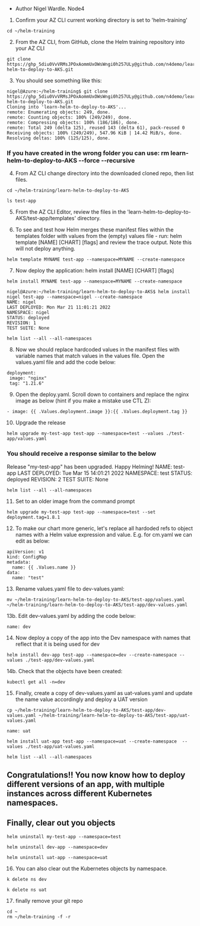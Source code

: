 - Author Nigel Wardle. Node4

1. Confirm your AZ CLI current working directory is set to 'helm-training' 

```
cd ~/helm-training
```

2. From the AZ CLI, from GitHub, clone the Helm training repository into your AZ CLI

```
git clone https://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@github.com/n4demo/learn-helm-to-deploy-to-AKS.git
```

3. You should see something like this:

```
nigel@Azure:~/helm-training$ git clone https://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@github.com/n4demo/learn-helm-to-deploy-to-AKS.git
Cloning into 'learn-helm-to-deploy-to-AKS'...
remote: Enumerating objects: 249, done.
remote: Counting objects: 100% (249/249), done.
remote: Compressing objects: 100% (186/186), done.
remote: Total 249 (delta 125), reused 143 (delta 61), pack-reused 0
Receiving objects: 100% (249/249), 547.96 KiB | 14.42 MiB/s, done.
Resolving deltas: 100% (125/125), done.
```

### If you have created in the wrong folder you can use: rm learn-helm-to-deploy-to-AKS --force --recursive

4. From AZ CLI change directory into the downloaded cloned repo, then list files.

```
cd ~/helm-training/learn-helm-to-deploy-to-AKS
```

```
ls test-app
```

5. From the AZ CLI Editor, review the files in the 'learn-helm-to-deploy-to-AKS/test-app/templates' directory.

6. To see and test how Helm merges these manifest files within the templates folder with values from the (empty) values file - run: helm template [NAME] [CHART] [flags] and review the trace output. Note this will not deploy anything.

```
helm template MYNAME test-app --namespace=MYNAME --create-namespace
```

7. Now deploy the application: helm install [NAME] [CHART] [flags]

```
helm install MYNAME test-app --namespace=MYNAME --create-namespace
```

```
nigel@Azure:~/helm-training/learn-helm-to-deploy-to-AKS$ helm install nigel test-app --namespace=nigel --create-namespace
NAME: nigel
LAST DEPLOYED: Mon Mar 21 11:01:21 2022
NAMESPACE: nigel
STATUS: deployed
REVISION: 1
TEST SUITE: None
```

```
helm list --all --all-namespaces
```

8. Now we should replace hardcoded values in the manifest files with variable names that match values in the values file. Open the values.yaml file and add the code below:

```
deployment:
 image: "nginx"
 tag: "1.21.6"
```

9. Open the deploy.yaml. Scroll down to containers and replace the nginx image as below (hint if you make a mistake use CTL Z):

```
- image: {{ .Values.deployment.image }}:{{ .Values.deployment.tag }}
```

10. Upgrade the release 

```
helm upgrade my-test-app test-app --namespace=test --values ./test-app/values.yaml
```

### You should receive a response similar to the below

Release "my-test-app" has been upgraded. Happy Helming!
NAME: test-app
LAST DEPLOYED: Tue Mar 15 14:01:21 2022
NAMESPACE: test
STATUS: deployed
REVISION: 2
TEST SUITE: None

```
helm list --all --all-namespaces
```

11. Set to an older image from the command prompt
```
helm upgrade my-test-app test-app --namespace=test --set deployment.tag=1.8.1
```

12. To make our chart more generic, let's replace all hardoded refs to object names with a Helm value expression and value. E.g. for cm.yaml we can edit as below:

```
apiVersion: v1
kind: ConfigMap
metadata:
  name: {{ .Values.name }}
data:
  name: "test"
  ```

13.  Rename values.yaml file to dev-values.yaml:

```
mv ~/helm-training/learn-helm-to-deploy-to-AKS/test-app/values.yaml ~/helm-training/learn-helm-to-deploy-to-AKS/test-app/dev-values.yaml
```

13b. Edit dev-values.yaml by adding the code below:
```
name: dev
```

14. Now deploy a copy of the app into the Dev namespace with names that reflect that it is being used for dev

```
helm install dev-app test-app --namespace=dev --create-namespace --values ./test-app/dev-values.yaml
```

14b. Check that the objects have been created:
```
kubectl get all -n=dev
```

15. Finally, create a copy of dev-values.yaml as uat-values.yaml and update the name value accordingly and deploy a UAT version

```
cp ~/helm-training/learn-helm-to-deploy-to-AKS/test-app/dev-values.yaml ~/helm-training/learn-helm-to-deploy-to-AKS/test-app/uat-values.yaml
```

```
name: uat
```

```
helm install uat-app test-app --namespace=uat --create-namespace  --values ./test-app/uat-values.yaml
```

```
helm list --all --all-namespaces
```

## Congratulations!! You now know how to deploy different versions of an app, with multiple instances across different Kubernetes namespaces. 

## Finally, clear out you objects

```
helm uninstall my-test-app --namespace=test

helm uninstall dev-app --namespace=dev

helm uninstall uat-app --namespace=uat
```

16. You can also clear out the Kubernetes objects by namespace.

```
k delete ns dev

k delete ns uat
```

17. finally remove your git repo

```
cd ~
rm ~/helm-training -f -r
```
